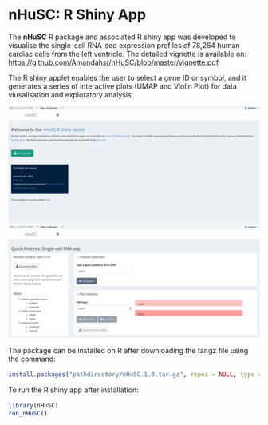 # nHuSC: R Shiny App
The **nHuSC** R package and associated R shiny app was developed to visualise the single-cell RNA-seq expression profiles of 78,264 human cardiac cells from the left ventricle. The detailed vignette is available on: https://github.com/Amandahsr/nHuSC/blob/master/vignette.pdf 

The R shiny applet enables the user to select a gene ID or symbol, and it generates a series of interactive plots (UMAP and Violin Plot) for data viusalisation and exploratory analysis.

![](https://github.com/Amandahsr/nHuSC/blob/master/nHuSC%20Home%20Screen%20Interface.png)
![](https://github.com/Amandahsr/nHuSC/blob/master/nHuSC%20Interactive%20Analysis%20Interface.png)


The package can be installed on R after downloading the tar.gz file using the command:
```r
install.packages("pathdirectory/nHuSC.1.0.tar.gz", repos = NULL, type = "source")
```

To run the R shiny app after installation:
```r
library(nHuSC)
run_nHuSC()
```
